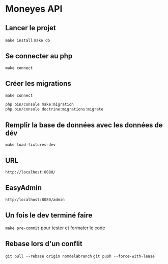 # Moneyes API 
## Lancer le projet
`make install`
`make db`
## Se connecter au php
``make connect``
## Créer les migrations
``make connect``
```bash
php bin/console make:migration
php bin/console doctrine:migrations:migrate
```
## Remplir la base de données avec les données de dév
```
make load-fixtures-dev
```
## URL
``http://localhost:8080/``
## EasyAdmin
``http//localhost:8080/admin``
## Un fois le dev terminé faire
``make pre-commit``
pour tester et formater le code
## Rebase lors d'un conflit
``git pull --rebase origin nomdelabranch``
``git push --force-with-lease``
